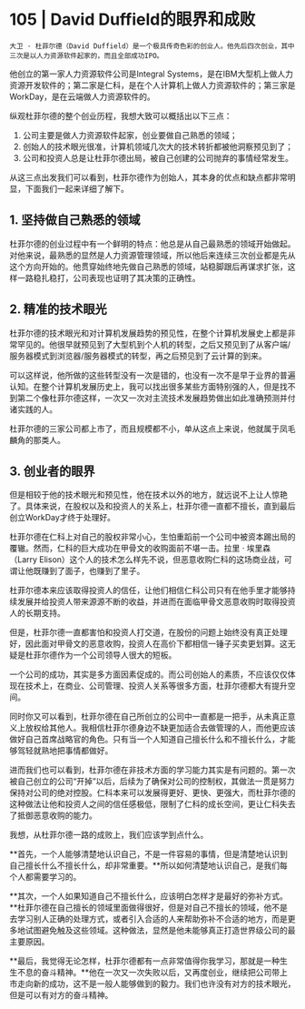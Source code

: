 # 105 | David Duffield的眼界和成败

    大卫 · 杜菲尔德（David Duffield）是一个极具传奇色彩的创业人。他先后四次创业，其中三次是以人力资源软件起家的，而且全部成功IPO。

他创立的第一家人力资源软件公司是Integral Systems，是在IBM大型机上做人力资源开发软件的；第二家是仁科，是在个人计算机上做人力资源软件的；第三家是WorkDay，是在云端做人力资源软件的。

纵观杜菲尔德的整个创业历程，我想大致可以概括出以下三点：

1.  公司主要是做人力资源软件起家，创业要做自己熟悉的领域；
2.  创始人的技术眼光很准，计算机领域几次大的技术转折都被他洞察预见到了；
3.  公司和投资人总是让杜菲尔德出局，被自己创建的公司抛弃的事情经常发生。

从这三点出发我们可以看到，杜菲尔德作为创始人，其本身的优点和缺点都非常明显，下面我们一起来详细了解下。

## 1\. 坚持做自己熟悉的领域

杜菲尔德的创业过程中有一个鲜明的特点：他总是从自己最熟悉的领域开始做起。对他来说，最熟悉的显然是人力资源管理领域，所以他后来连续三次创业都是先从这个方向开始的。他贯穿始终地先做自己熟悉的领域，站稳脚跟后再谋求扩张，这样一路稳扎稳打，公司表现也证明了其决策的正确性。

## 2\. 精准的技术眼光

杜菲尔德的技术眼光和对计算机发展趋势的预见性，在整个计算机发展史上都是非常罕见的。他很早就预见到了大型机到个人机的转型，之后又预见到了从客户端/服务器模式到浏览器/服务器模式的转型，再之后预见到了云计算的到来。

可以这样说，他所做的这些转型没有一次是错的，也没有一次不是早于业界的普遍认知。在整个计算机发展历史上，我可以找出很多某些方面特别强的人，但是找不到第二个像杜菲尔德这样，一次又一次对主流技术发展趋势做出如此准确预测并付诸实践的人。

杜菲尔德的三家公司都上市了，而且规模都不小，单从这点上来说，他就属于凤毛麟角的那类人。

## 3\. 创业者的眼界

但是相较于他的技术眼光和预见性，他在技术以外的地方，就远说不上让人惊艳了。具体来说，在股权以及和投资人的关系上，杜菲尔德一直都不擅长，直到最后创立WorkDay才终于处理好。

杜菲尔德在仁科上对自己的股权非常小心，生怕重蹈前一个公司中被资本踢出局的覆辙。然而，仁科的巨大成功在甲骨文的收购面前不堪一击。拉里 · 埃里森（Larry Elison）这个人的技术怎么样先不说，但恶意收购仁科的这场商业战，可谓让他既赚到了面子，也赚到了里子。

杜菲尔德本来应该取得投资人的信任，让他们相信仁科公司只有在他手里才能够持续发展并给投资人带来源源不断的收益，并进而在面临甲骨文恶意收购时取得投资人的长期支持。

但是，杜菲尔德一直都害怕和投资人打交道，在股份的问题上始终没有真正处理好，因此面对甲骨文的恶意收购，投资人在高价下都相信一锤子买卖更划算。这无疑是杜菲尔德作为一个公司领导人很大的短板。

一个公司的成功，其实是多方面因素促成的。而公司创始人的素质，不应该仅仅体现在技术上，在商业、公司管理、投资人关系等很多方面，杜菲尔德都大有提升空间。

同时你又可以看到，杜菲尔德在自己所创立的公司中一直都是一把手，从未真正意义上放权给其他人。我相信杜菲尔德身边不缺更加适合去做管理的人，而他更应该做好自己首席战略官的角色。只有当一个人知道自己擅长什么和不擅长什么，才能够驾轻就熟地把事情都做好。

进而我们也可以看到，杜菲尔德在非技术方面的学习能力其实是有问题的。第一次被自己创立的公司“开掉”以后，后续为了确保对公司的控制权，其做法一贯是努力保持对公司的绝对控股。仁科本来可以发展得更好、更快、更强大，而杜菲尔德的这种做法让他和投资人之间的信任感极低，限制了仁科的成长空间，更让仁科失去了抵御恶意收购的能力。

我想，从杜菲尔德一路的成败上，我们应该学到点什么。

**首先，一个人能够清楚地认识自己，不是一件容易的事情，但是清楚地认识到自己擅长什么不擅长什么，却非常重要。**所以如何清楚地认识自己，是我们每个人都需要学习的。

**其次，一个人如果知道自己不擅长什么，应该明白怎样才是最好的弥补方式。**杜菲尔德在自己擅长的领域里面做得很好，但是对自己不擅长的领域，他不是去学习别人正确的处理方式，或者引入合适的人来帮助弥补不合适的地方，而是更多地试图避免触及这些领域。这种做法，显然是他未能够真正打造世界级公司的最主要原因。

**最后，我觉得无论怎样，杜菲尔德都有一点非常值得你我学习，那就是一种生生不息的奋斗精神。**他在一次又一次失败以后，又再度创业，继续把公司带上市走向新的成功，这不是一般人能够做到的毅力。我们也许没有对方的技术眼光，但是可以有对方的奋斗精神。
    